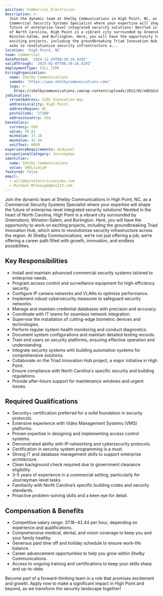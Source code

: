 ```yaml
---
position: Commercial Electrician
description: >-
  Join the dynamic team at Shelby Communications in High Point, NC, as a
  Commercial Security Systems Specialist where your expertise will shape the
  future of enterprise-level integrated security solutions! Nestled in the heart
  of North Carolina, High Point is a vibrant city surrounded by Greensboro,
  Winston-Salem, and Burlington. Here, you will have the opportunity to work on
  exciting projects, including the groundbreaking Triad Innovation Hub, which
  aims to revolutionize security infrastructure a...
location: 'High Point, NC'
team: Commercial
datePosted: '2024-12-29T08:39:16.429Z'
validThrough: '2025-02-07T08:39:16.429Z'
employmentType: FULL_TIME
hiringOrganization:
  name: Shelby Communications
  sameAs: 'https://www.shelbycommunications.com/'
  logo: >-
    https://shelbycommunications.com/wp-content/uploads/2022/02/eQkSUiEUF9h03zP_TRYxMq9BEwyVxvd6tiQOkA.png
jobLocation:
  streetAddress: 2195 Innovation Way
  addressLocality: High Point
  addressRegion: NC
  postalCode: '27260'
  addressCountry: USA
baseSalary:
  currency: USD
  value: 39.81
  minValue: 37.18
  maxValue: 42.44
  unitText: HOUR
experienceRequirements: midLevel
occupationalCategory: Journeyman
identifier:
  name: Shelby Communications
  value: SHELsimjy0
featured: false
email:
  - will@bestelectricianjobs.com
  - Michael.Mckeaige@pes123.com
---
```




Join the dynamic team at Shelby Communications in High Point, NC, as a Commercial Security Systems Specialist where your expertise will shape the future of enterprise-level integrated security solutions! Nestled in the heart of North Carolina, High Point is a vibrant city surrounded by Greensboro, Winston-Salem, and Burlington. Here, you will have the opportunity to work on exciting projects, including the groundbreaking Triad Innovation Hub, which aims to revolutionize security infrastructure across the region. At Shelby Communications, we’re not just offering a job; we’re offering a career path filled with growth, innovation, and endless possibilities.

## Key Responsibilities
- Install and maintain advanced commercial security systems tailored to enterprise needs.
- Program access control and surveillance equipment for high-efficiency security.
- Configure IP camera networks and VLANs to optimize performance.
- Implement robust cybersecurity measures to safeguard security networks.
- Manage and maintain credential databases with precision and accuracy.
- Coordinate with IT teams for seamless network integration.
- Supervise the installation of cutting-edge biometric devices and technologies.
- Perform regular system health monitoring and conduct diagnostics.
- Document system configurations and maintain detailed testing records.
- Train end users on security platforms, ensuring effective operation and understanding.
- Integrate security systems with building automation systems for comprehensive solutions.
- Collaborate on the Triad Innovation Hub project, a major initiative in High Point.
- Ensure compliance with North Carolina's specific security and building regulations.
- Provide after-hours support for maintenance windows and urgent issues.

## Required Qualifications
- Security+ certification preferred for a solid foundation in security protocols.
- Extensive experience with Video Management Systems (VMS) platforms.
- Proven expertise in designing and implementing access control systems.
- Demonstrated ability with IP networking and cybersecurity protocols.
- Certification in security system programming is a must.
- Strong IT and database management skills to support enterprise architecture.
- Clean background check required due to government clearance eligibility.
- 3-5 years of experience in a commercial setting, particularly for Journeyman-level tasks.
- Familiarity with North Carolina’s specific building codes and security standards.
- Proactive problem-solving skills and a keen eye for detail.

## Compensation & Benefits
- Competitive salary range: $37.18-$42.44 per hour, depending on experience and qualifications.
- Comprehensive medical, dental, and vision coverage to keep you and your family healthy.
- Generous paid time off and holiday schedule to ensure work-life balance.
- Career advancement opportunities to help you grow within Shelby Communications.
- Access to ongoing training and certifications to keep your skills sharp and up-to-date.

Become part of a forward-thinking team in a role that promises excitement and growth. Apply now to make a significant impact in High Point and beyond, as we transform the security landscape together!